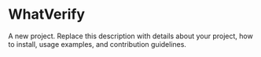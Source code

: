 # WhatVerify

A new project. Replace this description with details about your project, how to install, usage examples, and contribution guidelines.
